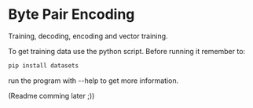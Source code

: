 # Byte Pair Encoding

Training, decoding, encoding and vector training.

To get training data use the python script. Before running it remember to:
``` powershell
pip install datasets
```

run the program with --help to get more information.

(Readme comming later ;))